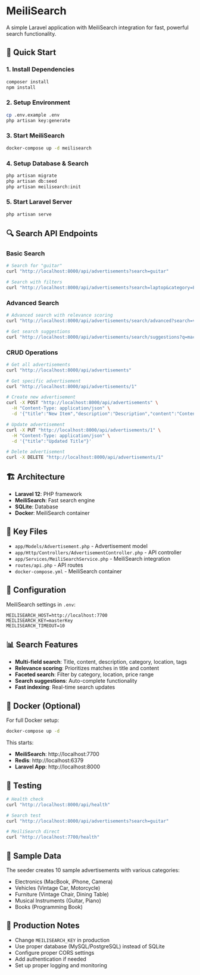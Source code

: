 # MeiliSearch

A simple Laravel application with MeiliSearch integration for fast, powerful search functionality.

## 🚀 Quick Start

### 1. Install Dependencies
```bash
composer install
npm install
```

### 2. Setup Environment
```bash
cp .env.example .env
php artisan key:generate
```

### 3. Start MeiliSearch
```bash
docker-compose up -d meilisearch
```

### 4. Setup Database & Search
```bash
php artisan migrate
php artisan db:seed
php artisan meilisearch:init
```

### 5. Start Laravel Server
```bash
php artisan serve
```

## 🔍 Search API Endpoints

### Basic Search
```bash
# Search for "guitar"
curl "http://localhost:8000/api/advertisements?search=guitar"

# Search with filters
curl "http://localhost:8000/api/advertisements?search=laptop&category=Electronics&min_price=1000"
```

### Advanced Search
```bash
# Advanced search with relevance scoring
curl "http://localhost:8000/api/advertisements/search/advanced?search=vintage"

# Get search suggestions
curl "http://localhost:8000/api/advertisements/search/suggestions?q=mac"
```

### CRUD Operations
```bash
# Get all advertisements
curl "http://localhost:8000/api/advertisements"

# Get specific advertisement
curl "http://localhost:8000/api/advertisements/1"

# Create new advertisement
curl -X POST "http://localhost:8000/api/advertisements" \
  -H "Content-Type: application/json" \
  -d '{"title":"New Item","description":"Description","content":"Content","category":"Electronics","location":"New York","price":299.99}'

# Update advertisement
curl -X PUT "http://localhost:8000/api/advertisements/1" \
  -H "Content-Type: application/json" \
  -d '{"title":"Updated Title"}'

# Delete advertisement
curl -X DELETE "http://localhost:8000/api/advertisements/1"
```

## 🏗️ Architecture

- **Laravel 12**: PHP framework
- **MeiliSearch**: Fast search engine
- **SQLite**: Database
- **Docker**: MeiliSearch container

## 📁 Key Files

- `app/Models/Advertisement.php` - Advertisement model
- `app/Http/Controllers/AdvertisementController.php` - API controller
- `app/Services/MeiliSearchService.php` - MeiliSearch integration
- `routes/api.php` - API routes
- `docker-compose.yml` - MeiliSearch container

## 🔧 Configuration

MeiliSearch settings in `.env`:
```
MEILISEARCH_HOST=http://localhost:7700
MEILISEARCH_KEY=masterKey
MEILISEARCH_TIMEOUT=10
```

## 📊 Search Features

- **Multi-field search**: Title, content, description, category, location, tags
- **Relevance scoring**: Prioritizes matches in title and content
- **Faceted search**: Filter by category, location, price range
- **Search suggestions**: Auto-complete functionality
- **Fast indexing**: Real-time search updates

## 🐳 Docker (Optional)

For full Docker setup:
```bash
docker-compose up -d
```

This starts:
- **MeiliSearch**: http://localhost:7700
- **Redis**: http://localhost:6379
- **Laravel App**: http://localhost:8000

## 🧪 Testing

```bash
# Health check
curl "http://localhost:8000/api/health"

# Search test
curl "http://localhost:8000/api/advertisements?search=guitar"

# MeiliSearch direct
curl "http://localhost:7700/health"
```

## 📝 Sample Data

The seeder creates 10 sample advertisements with various categories:
- Electronics (MacBook, iPhone, Camera)
- Vehicles (Vintage Car, Motorcycle)
- Furniture (Vintage Chair, Dining Table)
- Musical Instruments (Guitar, Piano)
- Books (Programming Book)

## 🚀 Production Notes

- Change `MEILISEARCH_KEY` in production
- Use proper database (MySQL/PostgreSQL) instead of SQLite
- Configure proper CORS settings
- Add authentication if needed
- Set up proper logging and monitoring
